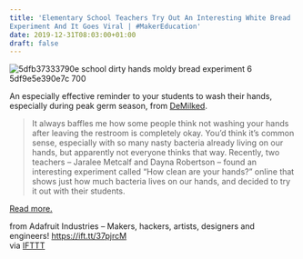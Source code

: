 ```yaml
---
title: 'Elementary School Teachers Try Out An Interesting White Bread
Experiment And It Goes Viral | #MakerEducation'
date: 2019-12-31T08:03:00+01:00
draft: false
---
```


![5dfb37333790e school dirty hands moldy bread experiment 6 5df9e5e390e7c 700](https://cdn-blog.adafruit.com/uploads/2019/12/5dfb37333790e-school-dirty-hands-moldy-bread-experiment-6-5df9e5e390e7c__700.jpg "5dfb37333790e-school-dirty-hands-moldy-bread-experiment-6-5df9e5e390e7c__700.jpg")

An especially effective reminder to your students to wash their hands, especially during peak germ season, from [DeMilked](https://www.demilked.com/dirty-hands-bread-experiment/).

> It always baffles me how some people think not washing your hands after leaving the restroom is completely okay. You’d think it’s common sense, especially with so many nasty bacteria already living on our hands, but apparently not everyone thinks that way. Recently, two teachers – Jaralee Metcalf and Dayna Robertson – found an interesting experiment called “How clean are your hands?” online that shows just how much bacteria lives on our hands, and decided to try it out with their students.

[Read more.](https://www.demilked.com/dirty-hands-bread-experiment/)

  
  
from Adafruit Industries – Makers, hackers, artists, designers and engineers! https://ift.tt/37pjrcM  
via [IFTTT](https://ifttt.com/?ref=da&site=blogger)